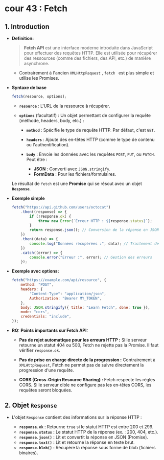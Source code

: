 # cour 43 : **Fetch**

## 1. **Introduction**

-   **Definition:**

    > **Fetch API** est une interface moderne introduite dans JavaScript pour effectuer des requêtes HTTP. Elle est utilisée pour récupérer des ressources (comme des fichiers, des API, etc.) de manière asynchrone.

    -   Contrairement à l'ancien `XMLHttpRequest` , `fetch ` est plus simple et utilise les Promises.

-   **Syntaxe de base**

    ```javascript
    fetch(resource, options);
    ```

    -   **`resource`** : L'URL de la ressource à récupérer.

    -   **`options`** (facultatif) : Un objet permettant de configurer la requête (méthode, headers, body, etc.) :

        -   **`method`** : Spécifie le type de requête HTTP. Par défaut, c'est `GET`.

        -   **`headers`** : Ajoute des en-têtes HTTP (comme le type de contenu ou l'authentification).

        -   **`body`** : Envoie les données avec les requêtes `POST`, `PUT`, ou `PATCH`. Peut être :
            -   **JSON** : Converti avec `JSON.stringify`.
            -   **FormData** : Pour les fichiers/formulaires.

    Le résultat de `fetch` est une **Promise** qui se résout avec un objet **`Response`**.

-   **Exemple simple**

    ```javascript
    fetch("https://api.github.com/users/octocat")
        .then((response) => {
            if (!response.ok) {
                throw new Error(`Erreur HTTP : ${response.status}`);
            }
            return response.json(); // Conversion de la réponse en JSON
        })
        .then((data) => {
            console.log("Données récupérées :", data); // Traitement des données
        })
        .catch((error) => {
            console.error("Erreur :", error); // Gestion des erreurs
        });
    ```

-   **Exemple avec options:**

    ```javascript
    fetch("https://example.com/api/resource", {
        method: "POST",
        headers: {
            "Content-Type": "application/json",
            Authorization: "Bearer MY_TOKEN",
        },
        body: JSON.stringify({ title: "Learn Fetch", done: true }),
        mode: "cors",
        credentials: "include",
    });
    ```

-   **RQ:** **Points importants sur Fetch API:**

    -   **Pas de rejet automatique pour les erreurs HTTP :** Si le serveur retourne un statut 404 ou 500, Fetch ne rejette pas la Promise. Il faut vérifier `response.ok`.

    -   **Pas de prise en charge directe de la progression :** Contrairement à `XMLHttpRequest`, Fetch ne permet pas de suivre directement la progression d'une requête.

    -   **CORS (Cross-Origin Resource Sharing) :** Fetch respecte les règles CORS. Si le serveur cible ne configure pas les en-têtes CORS, les requêtes seront bloquées.

## 2. **Objet `Response`**

-   L'objet `Response` contient des informations sur la réponse HTTP :

    -   **`response.ok`** : Retourne `true` si le statut HTTP est entre 200 et 299.
    -   **`response.status`** : Le statut HTTP de la réponse (ex. : 200, 404, etc.).
    -   **`response.json()`** : Lit et convertit la réponse en JSON (Promise).
    -   **`response.text()`** : Lit et retourne la réponse en texte brut.
    -   **`response.blob()`** : Récupère la réponse sous forme de blob (fichiers binaires).
